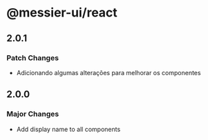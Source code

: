 # @messier-ui/react

## 2.0.1

### Patch Changes

- Adicionando algumas alterações para melhorar os componentes

## 2.0.0

### Major Changes

- Add display name to all components
